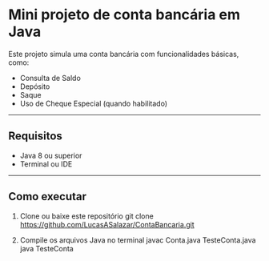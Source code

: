 # Mini projeto de conta bancária em Java #

Este projeto simula uma conta bancária com funcionalidades básicas, como:

- Consulta de Saldo
- Depósito
- Saque
- Uso de Cheque Especial (quando habilitado)

-----

## Requisitos

- Java 8 ou superior
- Terminal ou IDE

-----

## Como executar

1. Clone ou baixe este repositório
git clone <https://github.com/LucasASalazar/ContaBancaria.git>

2. Compile os arquivos Java no terminal
javac Conta.java TesteConta.java
java TesteConta
